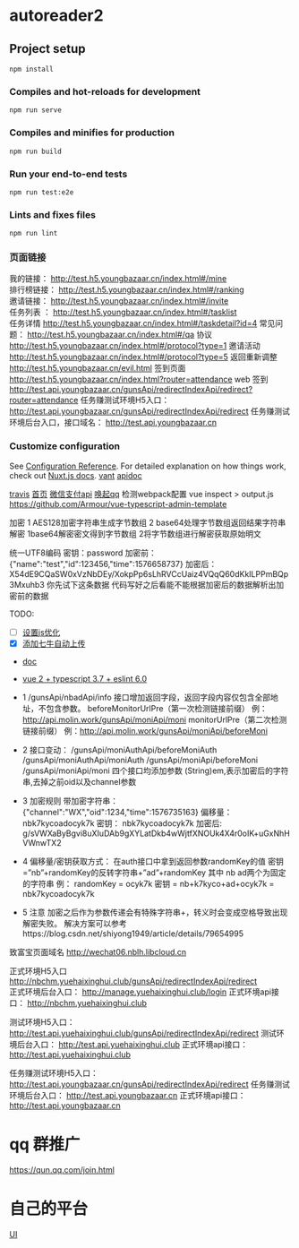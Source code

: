# autoreader2

## Project setup
```
npm install
```

### Compiles and hot-reloads for development
```
npm run serve
```

### Compiles and minifies for production
```
npm run build
```

### Run your end-to-end tests
```
npm run test:e2e
```

### Lints and fixes files
```
npm run lint
```

### 页面链接
我的链接： http://test.h5.youngbazaar.cn/index.html#/mine     
排行榜链接： http://test.h5.youngbazaar.cn/index.html#/ranking     
邀请链接： http://test.h5.youngbazaar.cn/index.html#/invite     
任务列表 ：  http://test.h5.youngbazaar.cn/index.html#/tasklist     
任务详情 http://test.h5.youngbazaar.cn/index.html#/taskdetail?id=4
常见问题： http://test.h5.youngbazaar.cn/index.html#/qa
协议 http://test.h5.youngbazaar.cn/index.html#/protocol?type=1
邀请活动 http://test.h5.youngbazaar.cn/index.html#/protocol?type=5
返回重新调整 http://test.h5.youngbazaar.cn/evil.html
签到页面 http://test.h5.youngbazaar.cn/index.html?router=attendance
web 签到
http://test.api.youngbazaar.cn/gunsApi/redirectIndexApi/redirect?router=attendance
任务赚测试环境H5入口：
http://test.api.youngbazaar.cn/gunsApi/redirectIndexApi/redirect
任务赚测试环境后台入口，接口域名：
http://test.api.youngbazaar.cn

### Customize configuration
See [Configuration Reference](https://cli.vuejs.org/config/).
For detailed explanation on how things work, check out [Nuxt.js docs](https://nuxtjs.org).
[](https://github.com/adcentury/vue-weui)
[vant](https://youzan.github.io/vant/#/zh-CN/grid)
[apidoc](http://114.116.222.100/)

<!-- nbad123456
admin -->

[travis](https://travis-ci.org/)
[首页](http://nbad.molin.work/)
[微信支付api](https://pay.weixin.qq.com/wiki/doc/api/jsapi.php?chapter=7_4)
[唤起qq](http://shang.qq.com/v3/widget.html)
检测webpack配置
vue inspect > output.js
https://github.com/Armour/vue-typescript-admin-template


加密
1 AES128加密字符串生成字节数组
2 base64处理字节数组返回结果字符串
解密
1base64解密密文得到字节数组
2将字节数组进行解密获取原始明文

统一UTF8编码
密钥：password
加密前：{"name":"test","id":123456,"time":1576658737}
加密后：X54dE9CQaSW0xVzNbDEy/XokpPp6sLhRVCcUaiz4VQqQ60dKkILPPmBQp3Mxuhb3
你先试下这条数据   代码写好之后看能不能根据加密后的数据解析出加密前的数据

TODO:

- [ ]  [设置js优化](https://github.com/neutrinojs/webpack-chain)
- [X]  [添加七牛自动上传](https://www.npmjs.com/package/qiniu-upload-plugin)
- [doc](https://docs.qq.com/sheet/DTmlQV3NYZWR6a3JH?c=M72A0A0)

- [vue 2 + typescript 3.7 + eslint 6.0](https://www.jianshu.com/p/39261c02c6db)


- 1 /gunsApi/nbadApi/info 接口增加返回字段，返回字段内容仅包含全部地址，不包含参数。
beforeMonitorUrlPre（第一次检测链接前缀）
例：http://api.molin.work/gunsApi/moniApi/moni
monitorUrlPre（第二次检测链接前缀）
例：http://api.molin.work/gunsApi/moniApi/beforeMoni
- 2 接口变动：
/gunsApi/moniAuthApi/beforeMoniAuth
/gunsApi/moniAuthApi/moniAuth
/gunsApi/moniApi/beforeMoni
/gunsApi/moniApi/moni
四个接口均添加参数 (String)em,表示加密后的字符串,去掉之前oid以及channel参数
- 3 加密规则
带加密字符串：
{"channel":"WX","oid":1234,"time":1576735163}
偏移量：
nbk7kycoadocyk7k
密钥：
nbk7kycoadocyk7k
加密后:
g/sVWXaByBgvi8uXIuDAb9gXYLatDkb4wWjtfXNOUk4X4r0oIK+uGxNhHVWnwTX2

- 4 偏移量/密钥获取方式：
在auth接口中拿到返回参数randomKey的值
密钥=”nb”+randomKey的反转字符串+”ad”+randomKey
其中 nb   ad两个为固定的字符串
例：
randomKey = ocyk7k
密钥 = nb+k7kyco+ad+ocyk7k = nbk7kycoadocyk7k

- 5 注意
加密之后作为参数传递会有特殊字符串+，转义时会变成空格导致出现解密失败。
解决方案可以参考https://blog.csdn.net/shiyong1949/article/details/79654995


致富宝页面域名 http://wechat06.nblh.libcloud.cn

正式环境H5入口
http://nbchm.yuehaixinghui.club/gunsApi/redirectIndexApi/redirect  
正式环境后台入口：
http://manage.yuehaixinghui.club/login
正式环境api接口：
http://nbchm.yuehaixinghui.club

测试环境H5入口：
http://test.api.yuehaixinghui.club/gunsApi/redirectIndexApi/redirect
测试环境后台入口：
http://test.api.yuehaixinghui.club
正式环境api接口：
http://test.api.yuehaixinghui.club


任务赚测试环境H5入口：
http://test.api.youngbazaar.cn/gunsApi/redirectIndexApi/redirect
任务赚测试环境后台入口：
http://test.api.youngbazaar.cn
正式环境api接口：
http://test.api.youngbazaar.cn

# qq 群推广
https://qun.qq.com/join.html

# 自己的平台
[UI](https://lanhuapp.com/url/xq5gY-SAaTH)

